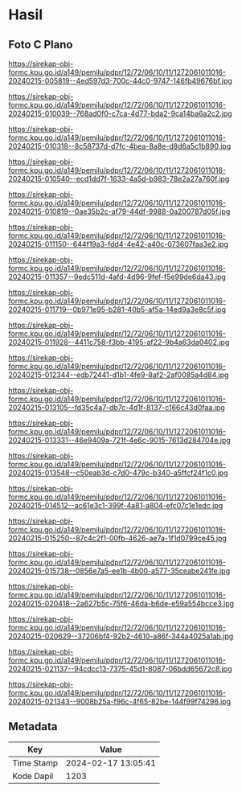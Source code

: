 # Hasil

## Foto C Plano

https://sirekap-obj-formc.kpu.go.id/a149/pemilu/pdpr/12/72/06/10/11/1272061011016-20240215-005819--4ed597d3-700c-44c0-9747-146fb49676bf.jpg

https://sirekap-obj-formc.kpu.go.id/a149/pemilu/pdpr/12/72/06/10/11/1272061011016-20240215-010039--768ad0f0-c7ca-4d77-bda2-9ca14ba6a2c2.jpg

https://sirekap-obj-formc.kpu.go.id/a149/pemilu/pdpr/12/72/06/10/11/1272061011016-20240215-010318--8c58737d-d7fc-4bea-8a8e-d8d6a5c1b890.jpg

https://sirekap-obj-formc.kpu.go.id/a149/pemilu/pdpr/12/72/06/10/11/1272061011016-20240215-010540--ecd1dd7f-1633-4a5d-b983-78e2a27a760f.jpg

https://sirekap-obj-formc.kpu.go.id/a149/pemilu/pdpr/12/72/06/10/11/1272061011016-20240215-010819--0ae35b2c-af79-44df-9988-0a200787d05f.jpg

https://sirekap-obj-formc.kpu.go.id/a149/pemilu/pdpr/12/72/06/10/11/1272061011016-20240215-011150--644f19a3-fdd4-4e42-a40c-073607faa3e2.jpg

https://sirekap-obj-formc.kpu.go.id/a149/pemilu/pdpr/12/72/06/10/11/1272061011016-20240215-011357--9edc511d-4afd-4d96-9fef-f5e99de6da43.jpg

https://sirekap-obj-formc.kpu.go.id/a149/pemilu/pdpr/12/72/06/10/11/1272061011016-20240215-011719--0b971e95-b281-40b5-af5a-14ed9a3e8c5f.jpg

https://sirekap-obj-formc.kpu.go.id/a149/pemilu/pdpr/12/72/06/10/11/1272061011016-20240215-011928--4411c758-f3bb-4195-af22-9b4a63da0402.jpg

https://sirekap-obj-formc.kpu.go.id/a149/pemilu/pdpr/12/72/06/10/11/1272061011016-20240215-012344--edb72441-d1b1-4fe9-8af2-2af0085a4d84.jpg

https://sirekap-obj-formc.kpu.go.id/a149/pemilu/pdpr/12/72/06/10/11/1272061011016-20240215-013105--fd35c4a7-db7c-4d1f-8137-c166c43d0faa.jpg

https://sirekap-obj-formc.kpu.go.id/a149/pemilu/pdpr/12/72/06/10/11/1272061011016-20240215-013331--46e9409a-721f-4e6c-9015-7613d284704e.jpg

https://sirekap-obj-formc.kpu.go.id/a149/pemilu/pdpr/12/72/06/10/11/1272061011016-20240215-013548--c50eab3d-c7d0-479c-b340-a5ffcf24f1c0.jpg

https://sirekap-obj-formc.kpu.go.id/a149/pemilu/pdpr/12/72/06/10/11/1272061011016-20240215-014512--ac61e3c1-399f-4a81-a804-efc07c1e1edc.jpg

https://sirekap-obj-formc.kpu.go.id/a149/pemilu/pdpr/12/72/06/10/11/1272061011016-20240215-015250--87c4c2f1-00fb-4626-ae7a-1f1d0799ce45.jpg

https://sirekap-obj-formc.kpu.go.id/a149/pemilu/pdpr/12/72/06/10/11/1272061011016-20240215-015738--0856e7a5-ee1b-4b00-a577-35ceabe241fe.jpg

https://sirekap-obj-formc.kpu.go.id/a149/pemilu/pdpr/12/72/06/10/11/1272061011016-20240215-020418--2a627b5c-75f6-46da-b6de-e59a554bcce3.jpg

https://sirekap-obj-formc.kpu.go.id/a149/pemilu/pdpr/12/72/06/10/11/1272061011016-20240215-020629--37206bf4-92b2-4610-a86f-344a4025a1ab.jpg

https://sirekap-obj-formc.kpu.go.id/a149/pemilu/pdpr/12/72/06/10/11/1272061011016-20240215-021137--94cdcc13-7375-45d1-8087-06bdd65672c8.jpg

https://sirekap-obj-formc.kpu.go.id/a149/pemilu/pdpr/12/72/06/10/11/1272061011016-20240215-021343--9008b25a-f96c-4f65-82be-144f99f74296.jpg


## Metadata

| Key        | Value               |
| ---------- | ------------------- |
| Time Stamp | 2024-02-17 13:05:41 |
| Kode Dapil | 1203                |



